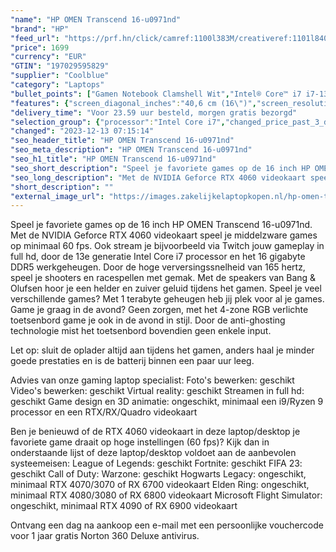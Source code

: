 ```yaml
---
"name": "HP OMEN Transcend 16-u0971nd"
"brand": "HP"
"feed_url": "https://prf.hn/click/camref:1100l383M/creativeref:1101l84031/destination:https%3A%2F%2Fwww.coolblue.nl%2Fproduct%2F927884"
"price": 1699
"currency": "EUR"
"GTIN": "197029595829"
"supplier": "Coolblue"
"category": "Laptops"
"bullet_points": ["Gamen Notebook Clamshell Wit","Intel® Core™ i7 i7-13700HX 2,1 GHz","40,6 cm (16\") WUXGA 1920 x 1200 Pixels IPS 16:10","16 GB DDR5-SDRAM 4800 MHz 2 x 8 GB","1 TB SSD","NVIDIA GeForce RTX 4060 8 GB Intel® UHD Graphics","Wi-Fi 6E (802.11ax) Ethernet LAN 10,100,1000 Mbit/s Bluetooth 5.3","Lithium-Polymeer (LiPo) 97 Wh 7,75 uur 230 W","Windows 11 Home"]
"features": {"screen_diagonal_inches":"40,6 cm (16\")","screen_resolution":"1920 x 1200 Pixels","processor_family":"Intel® Core™ i7","memory_size":"16 GB","memory_type":"DDR5-SDRAM","total_storage_space":"1 TB","graphics_card":"NVIDIA GeForce RTX 4060","graphics_memory_size":"8 GB","operating_system":"Windows 11 Home","battery_capacity":"97 Wh","width":"356,5 mm","depth":"269 mm","height":"19,9 mm","weight":"2,17 kg"}
"delivery_time": "Voor 23.59 uur besteld, morgen gratis bezorgd"
"selection_group": {"processor":"Intel Core i7","changed_price_past_3_days":false,"product_family":"OMEN"}
"changed": "2023-12-13 07:15:14"
"seo_header_title": "HP OMEN Transcend 16-u0971nd"
"seo_meta_description": "HP OMEN Transcend 16-u0971nd"
"seo_h1_title": "HP OMEN Transcend 16-u0971nd"
"seo_short_description": "Speel je favoriete games op de 16 inch HP OMEN Transcend 16-u0971nd."
"seo_long_description": "Met de NVIDIA Geforce RTX 4060 videokaart speel je middelzware games op minimaal 60 fps. Ook stream je bijvoorbeeld via Twitch jouw gameplay in full hd, door de 13e generatie Intel Core i7 processor en het 16 gigabyte DDR5 werkgeheugen. Door de hoge verversingssnelheid van 165 hertz, speel je shooters en racespellen met gemak. Met de speakers van Bang & Olufsen hoor je een helder en zuiver geluid tijdens het gamen. Speel je veel verschillende games? Met 1 terabyte geheugen heb jij plek voor al je games. Game je graag in de avond? Geen zorgen, met het 4-zone RGB verlichte toetsenbord game je ook in de avond in stijl. Door de anti-ghosting technologie mist het toetsenbord bovendien geen enkele input. \r\n\r\nLet op: sluit de oplader altijd aan tijdens het gamen, anders haal je minder goede prestaties en is de batterij binnen een paar uur leeg. \r\n\r\nAdvies van onze gaming laptop specialist:\r\nFoto's bewerken: geschikt\r\nVideo's bewerken: geschikt\r\nVirtual reality: geschikt\r\nStreamen in full hd: geschikt\r\nGame design en 3D animatie: ongeschikt, minimaal een i9/Ryzen 9 processor en een RTX/RX/Quadro videokaart\r\n\r\n\r\nBen je benieuwd of de RTX 4060 videokaart in deze laptop/desktop je favoriete game draait op hoge instellingen (60 fps)? Kijk dan in onderstaande lijst of deze laptop/desktop voldoet aan de aanbevolen systeemeisen:\r\nLeague of Legends: geschikt\r\nFortnite: geschikt\r\nFIFA 23: geschikt\r\nCall of Duty: Warzone: geschikt\r\nHogwarts Legacy: ongeschikt, minimaal RTX 4070/3070 of RX 6700 videokaart\r\nElden Ring: ongeschikt, minimaal RTX 4080/3080 of RX 6800 videokaart\r\nMicrosoft Flight Simulator: ongeschikt, minimaal RTX 4090 of RX 6900 videokaart\r\n\r\n\r\nOntvang een dag na aankoop een e-mail met een persoonlijke vouchercode voor 1 jaar gratis Norton 360 Deluxe antivirus."
"short_description": ""
"external_image_url": "https://images.zakelijkelaptopkopen.nl/hp-omen-transcend-16-u0971nd.webp"
---
```


Speel je favoriete games op de 16 inch HP OMEN Transcend 16-u0971nd. Met de NVIDIA Geforce RTX 4060 videokaart speel je middelzware games op minimaal 60 fps. Ook stream je bijvoorbeeld via Twitch jouw gameplay in full hd, door de 13e generatie Intel Core i7 processor en het 16 gigabyte DDR5 werkgeheugen. Door de hoge verversingssnelheid van 165 hertz, speel je shooters en racespellen met gemak. Met de speakers van Bang & Olufsen hoor je een helder en zuiver geluid tijdens het gamen. Speel je veel verschillende games? Met 1 terabyte geheugen heb jij plek voor al je games. Game je graag in de avond? Geen zorgen, met het 4-zone RGB verlichte toetsenbord game je ook in de avond in stijl. Door de anti-ghosting technologie mist het toetsenbord bovendien geen enkele input.

Let op: sluit de oplader altijd aan tijdens het gamen, anders haal je minder goede prestaties en is de batterij binnen een paar uur leeg.

Advies van onze gaming laptop specialist:
Foto's bewerken: geschikt
Video's bewerken: geschikt
Virtual reality: geschikt
Streamen in full hd: geschikt
Game design en 3D animatie: ongeschikt, minimaal een i9/Ryzen 9 processor en een RTX/RX/Quadro videokaart


Ben je benieuwd of de RTX 4060 videokaart in deze laptop/desktop je favoriete game draait op hoge instellingen (60 fps)? Kijk dan in onderstaande lijst of deze laptop/desktop voldoet aan de aanbevolen systeemeisen:
League of Legends: geschikt
Fortnite: geschikt
FIFA 23: geschikt
Call of Duty: Warzone: geschikt
Hogwarts Legacy: ongeschikt, minimaal RTX 4070/3070 of RX 6700 videokaart
Elden Ring: ongeschikt, minimaal RTX 4080/3080 of RX 6800 videokaart
Microsoft Flight Simulator: ongeschikt, minimaal RTX 4090 of RX 6900 videokaart


Ontvang een dag na aankoop een e-mail met een persoonlijke vouchercode voor 1 jaar gratis Norton 360 Deluxe antivirus.